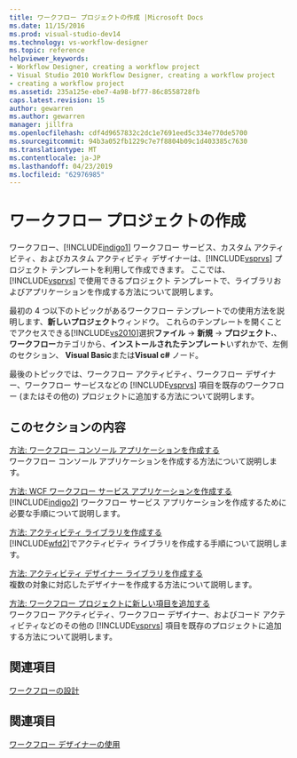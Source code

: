 ```yaml
---
title: ワークフロー プロジェクトの作成 |Microsoft Docs
ms.date: 11/15/2016
ms.prod: visual-studio-dev14
ms.technology: vs-workflow-designer
ms.topic: reference
helpviewer_keywords:
- Workflow Designer, creating a workflow project
- Visual Studio 2010 Workflow Designer, creating a workflow project
- creating a workflow project
ms.assetid: 235a125e-ebe7-4a98-bf77-86c8558728fb
caps.latest.revision: 15
author: gewarren
ms.author: gewarren
manager: jillfra
ms.openlocfilehash: cdf4d9657832c2dc1e7691eed5c334e770de5700
ms.sourcegitcommit: 94b3a052fb1229c7e7f8804b09c1d403385c7630
ms.translationtype: MT
ms.contentlocale: ja-JP
ms.lasthandoff: 04/23/2019
ms.locfileid: "62976985"
---
```

# <a name="creating-a-workflow-project"></a>ワークフロー プロジェクトの作成
ワークフロー、[!INCLUDE[indigo1](../includes/indigo1-md.md)] ワークフロー サービス、カスタム アクティビティ、およびカスタム アクティビティ デザイナーは、[!INCLUDE[vsprvs](../includes/vsprvs-md.md)] プロジェクト テンプレートを利用して作成できます。 ここでは、[!INCLUDE[vsprvs](../includes/vsprvs-md.md)] で使用できるプロジェクト テンプレートで、ライブラリおよびアプリケーションを作成する方法について説明します。  
  
 最初の 4 つ以下のトピックがあるワークフロー テンプレートでの使用方法を説明します、**新しいプロジェクト**ウィンドウ。 これらのテンプレートを開くことでアクセスできる[!INCLUDE[vs2010](../includes/vs2010-md.md)]選択**ファイル** -> **新規** -> **プロジェクト.**、**ワークフロー**カテゴリから、**インストールされたテンプレート**いずれかで、左側のセクション、 **Visual Basic**または**Visual c#** ノード。  
  
 最後のトピックでは、ワークフロー アクティビティ、ワークフロー デザイナー、ワークフロー サービスなどの [!INCLUDE[vsprvs](../includes/vsprvs-md.md)] 項目を既存のワークフロー (またはその他の) プロジェクトに追加する方法について説明します。  
  
## <a name="in-this-section"></a>このセクションの内容  
 [方法: ワークフロー コンソール アプリケーションを作成する](../workflow-designer/how-to-create-a-workflow-console-application.md)  
 ワークフロー コンソール アプリケーションを作成する方法について説明します。  
  
 [方法: WCF ワークフロー サービス アプリケーションを作成する](../workflow-designer/how-to-create-a-wcf-workflow-service-application.md)  
 [!INCLUDE[indigo2](../includes/indigo2-md.md)] ワークフロー サービス アプリケーションを作成するために必要な手順について説明します。  
  
 [方法: アクティビティ ライブラリを作成する](../workflow-designer/how-to-create-an-activity-library.md)  
 [!INCLUDE[wfd2](../includes/wfd2-md.md)]でアクティビティ ライブラリを作成する手順について説明します。  
  
 [方法: アクティビティ デザイナー ライブラリを作成する](../workflow-designer/how-to-create-an-activity-designer-library.md)  
 複数の対象に対応したデザイナーを作成する方法について説明します。  
  
 [方法: ワークフロー プロジェクトに新しい項目を追加する](../workflow-designer/how-to-add-a-new-item-to-a-workflow-project.md)  
 ワークフロー アクティビティ、ワークフロー デザイナー、およびコード アクティビティなどのその他の [!INCLUDE[vsprvs](../includes/vsprvs-md.md)] 項目を既存のプロジェクトに追加する方法について説明します。  
  
## <a name="related-sections"></a>関連項目  
 [ワークフローの設計](http://msdn.microsoft.com/library/41f727b5-b142-4c1b-b046-492b96135ae6)  
  
## <a name="see-also"></a>関連項目  
 [ワークフロー デザイナーの使用](../workflow-designer/using-the-workflow-designer.md)